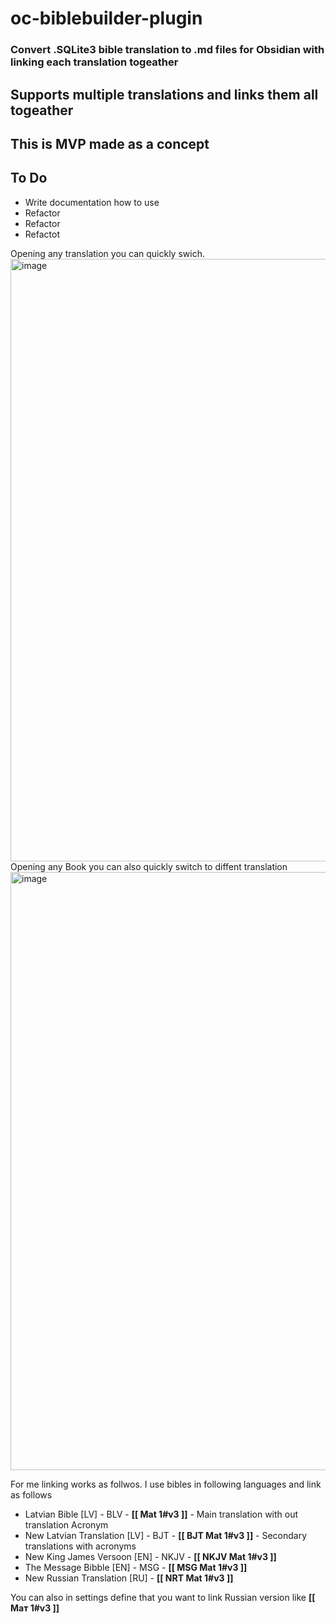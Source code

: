 # oc-biblebuilder-plugin
### Convert .SQLite3 bible translation to .md files for Obsidian with linking each translation togeather

## Supports multiple translations and links them all togeather

## This is MVP made as a concept

## To Do
- Write documentation how to use
- Refactor
- Refactor
- Refactot

Opening any translation you can quickly swich. 
<img width="964" alt="image" src="https://user-images.githubusercontent.com/8720442/193295192-9427923e-8d5b-4091-ac6e-0cb0722c2fde.png">
Opening any Book you can also quickly switch to diffent translation
<img width="957" alt="image" src="https://user-images.githubusercontent.com/8720442/193313709-6299403b-1ead-49c9-8a8c-7557f978f6d2.png">

For me linking works as follwos.
I use bibles in following languages and link as follows
- Latvian Bible [LV] - BLV - **[[ Mat 1#v3 ]]** - Main translation with out translation Acronym
- New Latvian Translation [LV] - BJT - **[[ BJT Mat 1#v3 ]]** - Secondary translations with acronyms
- New King James Versoon [EN] - NKJV - **[[ NKJV Mat 1#v3 ]]**
- The Message Bibble [EN] - MSG - **[[ MSG Mat 1#v3 ]]**
- New Russian Translation [RU] - **[[ NRT Mat 1#v3 ]]**

You can also in settings define that you want to link Russian version like **[[ Мат 1#v3 ]]**

